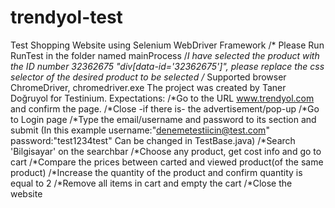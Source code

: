 # trendyol-test
Test Shopping Website using Selenium WebDriver Framework
/* Please Run RunTest in the folder named mainProcess
/*I have selected the product with the ID number 32362675 "div[data-id='32362675']", please replace the css selector of the desired product to be selected 
/* Supported browser ChromeDriver, chromedriver.exe
The project was created by Taner Doğruyol for Testinium. Expectations:
/*Go to the URL www.trendyol.com and confirm the page. 
/*Close -if there is- the advertisement/pop-up 
/*Go to Login page 
/*Type the email/username and password to its section and submit (In this example username:"denemetestiicin@test.com" password:"test1234test" Can be changed in TestBase.java) 
/*Search 'Bilgisayar' on the searchbar 
/*Choose any product, get cost info and go to cart 
/*Compare the prices between carted and viewed product(of the same product) 
/*Increase the quantity of the product and confirm quantity is equal to 2 
/*Remove all items in cart and empty the cart 
/*Close the website
